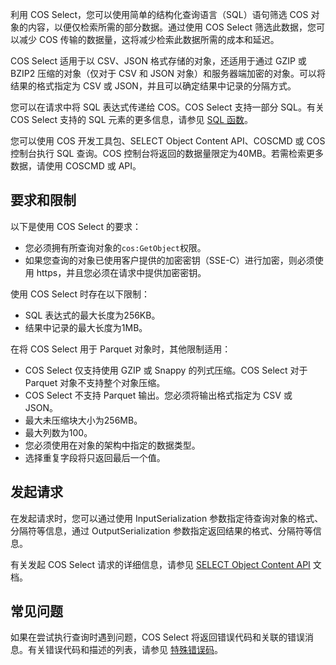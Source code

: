 

利用 COS Select，您可以使用简单的结构化查询语言（SQL）语句筛选 COS 对象的内容，以便仅检索所需的部分数据。通过使用 COS Select 筛选此数据，您可以减少 COS 传输的数据量，这将减少检索此数据所需的成本和延迟。

COS Select 适用于以 CSV、JSON  格式存储的对象，还适用于通过 GZIP 或 BZIP2 压缩的对象（仅对于 CSV 和 JSON 对象）和服务器端加密的对象。可以将结果的格式指定为 CSV 或 JSON，并且可以确定结果中记录的分隔方式。                      

您可以在请求中将 SQL 表达式传递给 COS。COS Select 支持一部分 SQL。有关 COS Select 支持的 SQL 元素的更多信息，请参见 [SQL 函数](https://cloud.tencent.com/document/product/436/37637)。

您可以使用 COS 开发工具包、SELECT Object Content API、COSCMD 或 COS 控制台执行 SQL 查询。COS 控制台将返回的数据量限定为40MB。若需检索更多数据，请使用 COSCMD 或 API。

## 要求和限制

以下是使用 COS Select 的要求：

- 您必须拥有所查询对象的`cos:GetObject`权限。                               
- 如果您查询的对象已使用客户提供的加密密钥（SSE-C）进行加密，则必须使用 https，并且您必须在请求中提供加密密钥。                               

使用 COS Select 时存在以下限制：

- SQL 表达式的最大长度为256KB。
- 结果中记录的最大长度为1MB。

在将 COS Select 用于 Parquet 对象时，其他限制适用：

- COS Select 仅支持使用 GZIP 或 Snappy 的列式压缩。COS Select 对于 Parquet 对象不支持整个对象压缩。
- COS Select 不支持 Parquet 输出。您必须将输出格式指定为 CSV 或 JSON。
- 最大未压缩块大小为256MB。
- 最大列数为100。
- 您必须使用在对象的架构中指定的数据类型。
- 选择重复字段将只返回最后一个值。

## 发起请求

在发起请求时，您可以通过使用 InputSerialization 参数指定待查询对象的格式、分隔符等信息，通过 OutputSerialization 参数指定返回结果的格式、分隔符等信息。

有关发起 COS Select 请求的详细信息，请参见 [SELECT Object Content API](https://cloud.tencent.com/document/product/436/37641) 文档。


## 常见问题

如果在尝试执行查询时遇到问题，COS Select 将返回错误代码和关联的错误消息。有关错误代码和描述的列表，请参见 [特殊错误码](https://cloud.tencent.com/document/product/436/37641#errorcode)。                      
